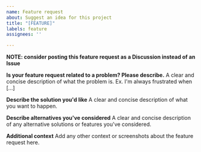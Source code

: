 ```yaml
---
name: Feature request
about: Suggest an idea for this project
title: "[FEATURE]"
labels: feature
assignees: ''

---
```


**NOTE: consider posting this feature request as a Discussion instead of an Issue**

**Is your feature request related to a problem? Please describe.**
A clear and concise description of what the problem is. Ex. I'm always frustrated when [...]

**Describe the solution you'd like**
A clear and concise description of what you want to happen.

**Describe alternatives you've considered**
A clear and concise description of any alternative solutions or features you've considered.

**Additional context**
Add any other context or screenshots about the feature request here.

